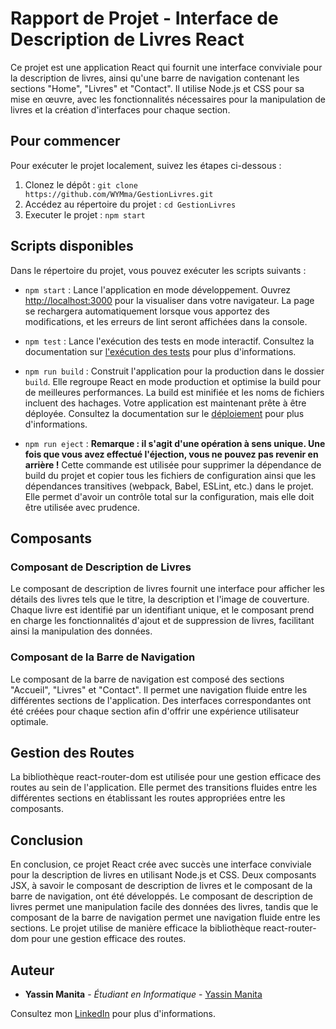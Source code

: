 # Rapport de Projet - Interface de Description de Livres React

Ce projet est une application React qui fournit une interface conviviale pour la description de livres, ainsi qu'une barre de navigation contenant les sections "Home", "Livres" et "Contact". Il utilise Node.js et CSS pour sa mise en œuvre, avec les fonctionnalités nécessaires pour la manipulation de livres et la création d'interfaces pour chaque section.

## Pour commencer

Pour exécuter le projet localement, suivez les étapes ci-dessous :

1. Clonez le dépôt : `git clone https://github.com/WYMma/GestionLivres.git`
2. Accédez au répertoire du projet : `cd GestionLivres`
3. Executer le projet : `npm start`

## Scripts disponibles

Dans le répertoire du projet, vous pouvez exécuter les scripts suivants :

- `npm start` : Lance l'application en mode développement. Ouvrez [http://localhost:3000](http://localhost:3000) pour la visualiser dans votre navigateur. La page se rechargera automatiquement lorsque vous apportez des modifications, et les erreurs de lint seront affichées dans la console.

- `npm test` : Lance l'exécution des tests en mode interactif. Consultez la documentation sur [l'exécution des tests](https://facebook.github.io/create-react-app/docs/running-tests) pour plus d'informations.

- `npm run build` : Construit l'application pour la production dans le dossier `build`. Elle regroupe React en mode production et optimise la build pour de meilleures performances. La build est minifiée et les noms de fichiers incluent des hachages. Votre application est maintenant prête à être déployée. Consultez la documentation sur le [déploiement](https://facebook.github.io/create-react-app/docs/deployment) pour plus d'informations.

- `npm run eject` : **Remarque : il s'agit d'une opération à sens unique. Une fois que vous avez effectué l'éjection, vous ne pouvez pas revenir en arrière !** Cette commande est utilisée pour supprimer la dépendance de build du projet et copier tous les fichiers de configuration ainsi que les dépendances transitives (webpack, Babel, ESLint, etc.) dans le projet. Elle permet d'avoir un contrôle total sur la configuration, mais elle doit être utilisée avec prudence.

## Composants

### Composant de Description de Livres

Le composant de description de livres fournit une interface pour afficher les détails des livres tels que le titre, la description et l'image de couverture. Chaque livre est identifié par un identifiant unique, et le composant prend en charge les fonctionnalités d'ajout et de suppression de livres, facilitant ainsi la manipulation des données.

### Composant de la Barre de Navigation

Le composant de la barre de navigation est composé des sections "Accueil", "Livres" et "Contact". Il permet une navigation fluide entre les différentes sections de l'application. Des interfaces correspondantes ont été créées pour chaque section afin d'offrir une expérience utilisateur optimale.

## Gestion des Routes

La bibliothèque react-router-dom est utilisée pour une gestion efficace des routes au sein de l'application. Elle permet des transitions fluides entre les différentes sections en établissant les routes appropriées entre les composants.

## Conclusion

En conclusion, ce projet React crée avec succès une interface conviviale pour la description de livres en utilisant Node.js et CSS. Deux composants JSX, à savoir le composant de description de livres et le composant de la barre de navigation, ont été développés. Le composant de description de livres permet une manipulation facile des données des livres, tandis que le composant de la barre de navigation permet une navigation fluide entre les sections. Le projet utilise de manière efficace la bibliothèque react-router-dom pour une gestion efficace des routes.

## Auteur

* **Yassin Manita** - *Étudiant en Informatique* - [Yassin Manita](https://github.com/WYMma)

Consultez mon [LinkedIn](https://tn.linkedin.com/in/yassin-manita12) pour plus d'informations.
